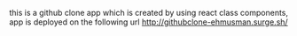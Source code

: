 this is a github clone app which is created by using react class components, app is deployed on the following url
http://githubclone-ehmusman.surge.sh/
